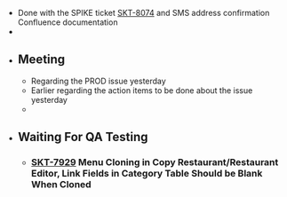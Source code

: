 - Done with the SPIKE ticket [SKT-8074](https://wondersco.atlassian.net/browse/SKT-8074) and SMS address confirmation Confluence documentation
-
- ## Meeting
	- Regarding the PROD issue yesterday
	- Earlier regarding the action items to be done about the issue yesterday
	-
- ## Waiting For QA Testing
	- ### [SKT-7929](https://wondersco.atlassian.net/browse/SKT-7929) Menu Cloning in Copy Restaurant/Restaurant Editor, Link Fields in Category Table Should be Blank When Cloned